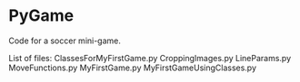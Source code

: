 # PyGame

Code for a soccer mini-game.

List of files:
  ClassesForMyFirstGame.py
  CroppingImages.py
  LineParams.py
  MoveFunctions.py
  MyFirstGame.py
  MyFirstGameUsingClasses.py
